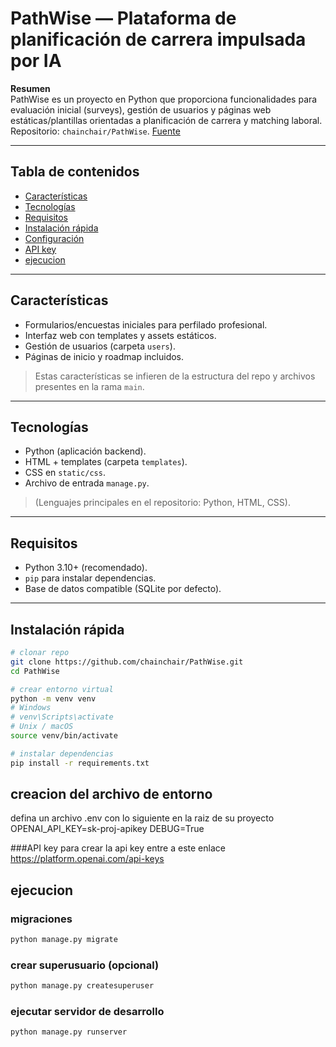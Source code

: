# PathWise — Plataforma de planificación de carrera impulsada por IA

**Resumen**  
PathWise es un proyecto en Python que proporciona funcionalidades para evaluación inicial (surveys), gestión de usuarios y páginas web estáticas/plantillas orientadas a planificación de carrera y matching laboral. Repositorio: `chainchair/PathWise`. [Fuente](https://github.com/chainchair/PathWise/tree/main)

---

## Tabla de contenidos
- [Características](#características)  
- [Tecnologías](#tecnologías)  
- [Requisitos](#requisitos)  
- [Instalación rápida](#instalación-rápida)  
- [Configuración](#creacion-del-archivo-de-entorno)  
- [API key](#api-key)  
- [ejecucion](#ejecucion)  



---

## Características
- Formularios/encuestas iniciales para perfilado profesional.  
- Interfaz web con templates y assets estáticos.  
- Gestión de usuarios (carpeta `users`).  
- Páginas de inicio y roadmap incluidos.  

> Estas características se infieren de la estructura del repo y archivos presentes en la rama `main`.

---

## Tecnologías
- Python (aplicación backend).  
- HTML + templates (carpeta `templates`).  
- CSS en `static/css`.  
- Archivo de entrada `manage.py`.  

> (Lenguajes principales en el repositorio: Python, HTML, CSS).

---

## Requisitos
- Python 3.10+ (recomendado).  
- `pip` para instalar dependencias.  
- Base de datos compatible (SQLite por defecto).

---

## Instalación rápida
```bash
# clonar repo
git clone https://github.com/chainchair/PathWise.git
cd PathWise

# crear entorno virtual
python -m venv venv
# Windows
# venv\Scripts\activate
# Unix / macOS
source venv/bin/activate

# instalar dependencias
pip install -r requirements.txt
```

## creacion del archivo de entorno
defina un archivo .env con lo siguiente en la raiz de su proyecto
OPENAI_API_KEY=sk-proj-apikey
DEBUG=True

###API key 
para crear la api key entre a este enlace
https://platform.openai.com/api-keys

## ejecucion
### migraciones
```bash
python manage.py migrate
```

### crear superusuario (opcional)
```bash
python manage.py createsuperuser
```

### ejecutar servidor de desarrollo
```bash
python manage.py runserver
```
